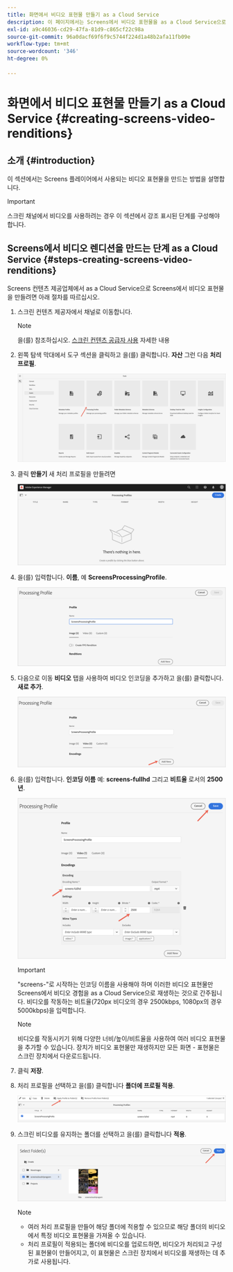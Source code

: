 ```yaml
---
title: 화면에서 비디오 표현물 만들기 as a Cloud Service
description: 이 페이지에서는 Screens에서 비디오 표현물을 as a Cloud Service으로 만드는 방법을 설명합니다.
exl-id: a9c46036-cd29-47fa-81d9-c865cf22c98a
source-git-commit: 96a0dacf69f6f9c5744f224d1a48b2afa11fb09e
workflow-type: tm+mt
source-wordcount: '346'
ht-degree: 0%

---
```


# 화면에서 비디오 표현물 만들기 as a Cloud Service {#creating-screens-video-renditions}

## 소개 {#introduction}

이 섹션에서는 Screens 플레이어에서 사용되는 비디오 표현물을 만드는 방법을 설명합니다.

>[!IMPORTANT]
>스크린 채널에서 비디오를 사용하려는 경우 이 섹션에서 강조 표시된 단계를 구성해야 합니다.

## Screens에서 비디오 렌디션을 만드는 단계 as a Cloud Service {#steps-creating-screens-video-renditions}

Screens 컨텐츠 제공업체에서 as a Cloud Service으로 Screens에서 비디오 표현물을 만들려면 아래 절차를 따르십시오.

1. 스크린 컨텐츠 제공자에서 채널로 이동합니다.

   >[!NOTE]
   >을(를) 참조하십시오. [스크린 컨텐츠 공급자 사용](https://experienceleague.adobe.com/docs/experience-manager-cloud-service/screens-as-cloud-service/configure-screens-cloud/using-screens-content-provider.html?lang=en#screens-content-provider) 자세한 내용

1. 왼쪽 탐색 막대에서 도구 섹션을 클릭하고 을(를) 클릭합니다. **자산** 그런 다음 **처리 프로필**.

   ![](/help/screens-cloud/assets/configure/screens-cp-3.png)

1. 클릭 **만들기** 새 처리 프로필을 만들려면

   ![](/help/screens-cloud/assets/configure/screens-video-2.png)

1. 을(를) 입력합니다. **이름**, 예 **ScreensProcessingProfile**.

   ![](/help/screens-cloud/assets/configure/screens-video-3.png)

1. 다음으로 이동 **비디오** 탭을 사용하여 비디오 인코딩을 추가하고 을(를) 클릭합니다. **새로 추가**.

   ![](/help/screens-cloud/assets/configure/screens-video-4a.png)

1. 을(를) 입력합니다. **인코딩 이름** 예: **screens-fullhd** 그리고 **비트율** 로서의 **2500년**.

   ![](/help/screens-cloud/assets/configure/screens-video-4.png)

   >[!IMPORTANT]
   >&quot;screens-&quot;로 시작하는 인코딩 이름을 사용해야 하며 이러한 비디오 표현물만 Screens에서 비디오 경험을 as a Cloud Service으로 재생하는 것으로 간주됩니다. 비디오를 작동하는 비트율(720px 비디오의 경우 2500kbps, 1080px의 경우 5000kbps)을 입력합니다.

   >[!NOTE]
   >비디오를 작동시키기 위해 다양한 너비/높이/비트율을 사용하여 여러 비디오 표현물을 추가할 수 있습니다. 장치가 비디오 표현물만 재생하지만 모든 화면 - 표현물은 스크린 장치에서 다운로드됩니다.

1. 클릭 **저장**.

1. 처리 프로필을 선택하고 을(를) 클릭합니다 **폴더에 프로필 적용**.

   ![](/help/screens-cloud/assets/configure/screens-video-5.png)

1. 스크린 비디오를 유지하는 폴더를 선택하고 을(를) 클릭합니다 **적용**.

   ![](/help/screens-cloud/assets/configure/screens-video-6.png)

   >[!NOTE]
   >* 여러 처리 프로필을 만들어 해당 폴더에 적용할 수 있으므로 해당 폴더의 비디오에서 특정 비디오 표현물을 가져올 수 있습니다.
   >* 처리 프로필이 적용되는 폴더에 비디오를 업로드하면, 비디오가 처리되고 구성된 표현물이 만들어지고, 이 표현물은 스크린 장치에서 비디오를 재생하는 데 추가로 사용됩니다.

